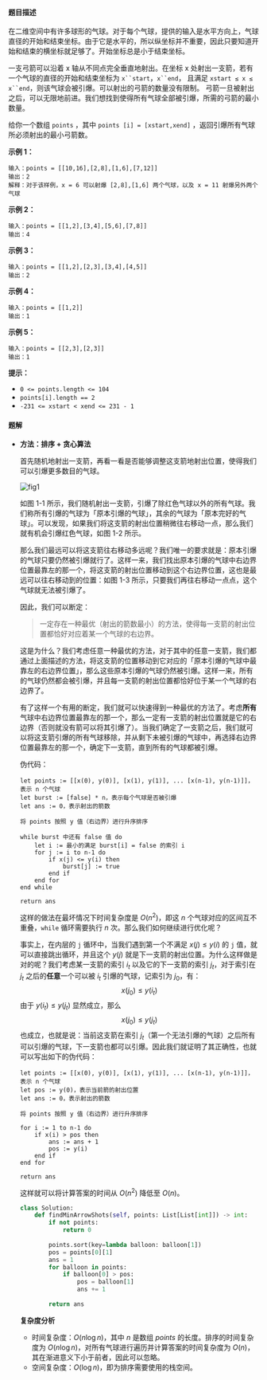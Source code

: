 #### 题目描述

在二维空间中有许多球形的气球。对于每个气球，提供的输入是水平方向上，气球直径的开始和结束坐标。由于它是水平的，所以纵坐标并不重要，因此只要知道开始和结束的横坐标就足够了。开始坐标总是小于结束坐标。

一支弓箭可以沿着 x 轴从不同点完全垂直地射出。在坐标 x 处射出一支箭，若有一个气球的直径的开始和结束坐标为 `x``start`，`x``end`， 且满足  `xstart ≤ x ≤ x``end`，则该气球会被引爆。可以射出的弓箭的数量没有限制。 弓箭一旦被射出之后，可以无限地前进。我们想找到使得所有气球全部被引爆，所需的弓箭的最小数量。

给你一个数组 `points` ，其中 `points [i] = [xstart,xend]` ，返回引爆所有气球所必须射出的最小弓箭数。

**示例 1：**

```
输入：points = [[10,16],[2,8],[1,6],[7,12]]
输出：2
解释：对于该样例，x = 6 可以射爆 [2,8],[1,6] 两个气球，以及 x = 11 射爆另外两个气球
```

**示例 2：**

```
输入：points = [[1,2],[3,4],[5,6],[7,8]]
输出：4
```

**示例 3：**

```
输入：points = [[1,2],[2,3],[3,4],[4,5]]
输出：2
```

**示例 4：**

```
输入：points = [[1,2]]
输出：1
```

**示例 5：**

```
输入：points = [[2,3],[2,3]]
输出：1
```

 

**提示：**

- `0 <= points.length <= 104`
- `points[i].length == 2`
- `-231 <= xstart < xend <= 231 - 1`





#### 题解

- **方法：排序 + 贪心算法**

  首先随机地射出一支箭，再看一看是否能够调整这支箭地射出位置，使得我们可以引爆更多数目的气球。

  ![fig1](https://assets.leetcode-cn.com/solution-static/452/1.png)

  如图 1-1 所示，我们随机射出一支箭，引爆了除红色气球以外的所有气球。我们称所有引爆的气球为「原本引爆的气球」，其余的气球为「原本完好的气球」。可以发现，如果我们将这支箭的射出位置稍微往右移动一点，那么我们就有机会引爆红色气球，如图 1-2 所示。

  那么我们最远可以将这支箭往右移动多远呢？我们唯一的要求就是：原本引爆的气球只要仍然被引爆就行了。这样一来，我们找出原本引爆的气球中右边界位置最靠左的那一个，将这支箭的射出位置移动到这个右边界位置，这也是最远可以往右移动到的位置：如图 1-3 所示，只要我们再往右移动一点点，这个气球就无法被引爆了。

  因此，我们可以断定：

  > 一定存在一种最优（射出的箭数最小）的方法，使得每一支箭的射出位置都恰好对应着某一个气球的右边界。

  这是为什么？我们考虑任意一种最优的方法，对于其中的任意一支箭，我们都通过上面描述的方法，将这支箭的位置移动到它对应的「原本引爆的气球中最靠左的右边界位置」，那么这些原本引爆的气球仍然被引爆。这样一来，所有的气球仍然都会被引爆，并且每一支箭的射出位置都恰好位于某一个气球的右边界了。

  有了这样一个有用的断定，我们就可以快速得到一种最优的方法了。考虑**所有**气球中右边界位置最靠左的那一个，那么一定有一支箭的射出位置就是它的右边界（否则就没有箭可以将其引爆了）。当我们确定了一支箭之后，我们就可以将这支箭引爆的所有气球移除，并从剩下未被引爆的气球中，再选择右边界位置最靠左的那一个，确定下一支箭，直到所有的气球都被引爆。

  伪代码：

  ```
  let points := [[x(0), y(0)], [x(1), y(1)], ... [x(n-1), y(n-1)]]，表示 n 个气球
  let burst := [false] * n，表示每个气球是否被引爆
  let ans := 0，表示射出的箭数
  
  将 points 按照 y 值（右边界）进行升序排序
  
  while burst 中还有 false 值 do
      let i := 最小的满足 burst[i] = false 的索引 i
      for j := i to n-1 do
          if x(j) <= y(i) then
              burst[j] := true
          end if
      end for
  end while
  
  return ans
  ```

  这样的做法在最坏情况下时间复杂度是 $O(n^2)$，即这 $n$ 个气球对应的区间互不重叠，`while` 循环需要执行 $n$ 次。那么我们如何继续进行优化呢？

  事实上，在内层的 `j` 循环中，当我们遇到第一个不满足 $x(j) \le y(i)$ 的 `j` 值，就可以直接跳出循环，并且这个 $y(j)$ 就是下一支箭的射出位置。为什么这样做是对的呢？我们考虑某一支箭的索引 $i_t$ 以及它的下一支箭的索引 $j_t$，对于索引在 $j_t$ 之后的**任意**一个可以被 $i_t$ 引爆的气球，记索引为 $j_0$，有：
  $$
  x(j_0) \le y(i_t)
  $$
  由于 $y(i_t) \leq y(j_t)$ 显然成立，那么
  $$
  x(j_0) \le y(j_t)
  $$
  也成立，也就是说：当前这支箭在索引 $j_t$（第一个无法引爆的气球）之后所有可以引爆的气球，下一支箭也都可以引爆。因此我们就证明了其正确性，也就可以写出如下的伪代码：

  ```
  let points := [[x(0), y(0)], [x(1), y(1)], ... [x(n-1), y(n-1)]]，表示 n 个气球
  let pos := y(0)，表示当前箭的射出位置
  let ans := 0，表示射出的箭数
  
  将 points 按照 y 值（右边界）进行升序排序
  
  for i := 1 to n-1 do
      if x(i) > pos then
          ans := ans + 1
          pos := y(i)
      end if
  end for
  
  return ans
  ```

  这样就可以将计算答案的时间从 $O(n^2)$ 降低至 $O(n)$。

  ```python
  class Solution:
      def findMinArrowShots(self, points: List[List[int]]) -> int:
          if not points:
              return 0
          
          points.sort(key=lambda balloon: balloon[1])
          pos = points[0][1]
          ans = 1
          for balloon in points:
              if balloon[0] > pos:
                  pos = balloon[1]
                  ans += 1
          
          return ans
  ```

  **复杂度分析**

  - 时间复杂度：$O(n\log n)$，其中 $n$ 是数组 $points$ 的长度。排序的时间复杂度为 $O(n \log n)$，对所有气球进行遍历并计算答案的时间复杂度为 $O(n)$，其在渐进意义下小于前者，因此可以忽略。
  - 空间复杂度：$O(\log n)$，即为排序需要使用的栈空间。